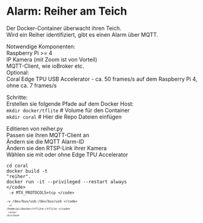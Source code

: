 <h1>Alarm: Reiher am Teich</h1>

Der Docker-Container überwacht ihren Teich.<br/>
Wird ein Reiher identifiziert, gibt es einen Alarm über MQTT.<br/>

Notwendige Komponenten:<br/>
Raspberry Pi >= 4<br/>
IP Kamera (mit Zoom ist von Vorteil)<br/>
MQTT-Client, wie ioBroker etc.<br/>
Optional:<br/>
Coral Edge TPU USB Accelerator - ca. 50 frames/s auf dem Raspberry Pi 4, ohne ca. 7 frames/s<br/>

Schritte:<br/>
Erstellen sie folgende Pfade auf dem Docker Host:<br/>
<code>mkdir docker/tflite</code> # Volume für den Container<br/>
<code>mkdir coral</code> # Hier die Repo Dateien einfügen<br/>

Editieren von reiher.py<br/>
Passen sie ihren MQTT-Client an<br/>
Ändern sie die MQTT Alarm-ID<br/>
Ändern sie den RTSP-Link ihrer Kamera<br/>
Wählen sie mit oder ohne Edge TPU Accelerator<br/>

<code>cd coral</code><br/>
<code>docker build -t "reiher".</code><br/>
<code>docker run -it --privileged --restart always \</code><br/>
    <code>-e MTX_PROTOCOLS=tcp \</code><br/>
    <code>-v /dev/bus/usb:/dev/bus/usb \</code><br/>
    <code>-v /home/pi/docker/tflite:/tflite \</code><br/>
    <code>reiher /bin/bash</code><br/>
